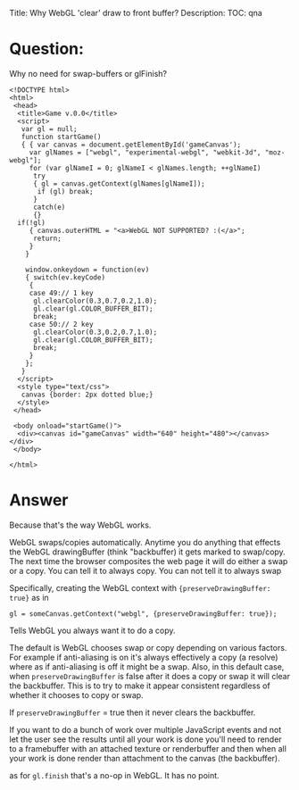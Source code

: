 Title: Why WebGL 'clear' draw to front buffer?
Description:
TOC: qna

# Question:

Why no need for swap-buffers or glFinish?

    <!DOCTYPE html>
    <html>
     <head>
      <title>Game v.0.0</title>
      <script>
       var gl = null;
       function startGame()
       { { var canvas = document.getElementById('gameCanvas');
         var glNames = ["webgl", "experimental-webgl", "webkit-3d", "moz-webgl"];
         for (var glNameI = 0; glNameI < glNames.length; ++glNameI)
          try
          { gl = canvas.getContext(glNames[glNameI]);
           if (gl) break;
          }
          catch(e)
          {}
      if(!gl)
         { canvas.outerHTML = "<a>WebGL NOT SUPPORTED? :(</a>";
          return;
         }
        }
         
        window.onkeydown = function(ev)
        { switch(ev.keyCode)
         {
         case 49:// 1 key
          gl.clearColor(0.3,0.7,0.2,1.0);
          gl.clear(gl.COLOR_BUFFER_BIT); 
          break;
         case 50:// 2 key
          gl.clearColor(0.3,0.2,0.7,1.0);
          gl.clear(gl.COLOR_BUFFER_BIT); 
          break;
         }
        };
       }
      </script>
      <style type="text/css">
       canvas {border: 2px dotted blue;}
      </style>
     </head>
      
     <body onload="startGame()">
      <div><canvas id="gameCanvas" width="640" height="480"></canvas></div>
     </body>
     
    </html>

# Answer

Because that's the way WebGL works.

WebGL swaps/copies automatically. Anytime you do anything that effects the WebGL drawingBuffer (think "backbuffer) it gets marked to swap/copy. The next time the browser composites the web page it will do either a swap or a copy. You can tell it to always copy. You can not tell it to always swap

Specifically, creating the WebGL context with `{preserveDrawingBuffer: true}` as in

    gl = someCanvas.getContext("webgl", {preserveDrawingBuffer: true});

Tells WebGL you always want it to do a copy.

The default is WebGL chooses swap or copy depending on various factors. For example if anti-aliasing is on it's always effectively a copy (a resolve) where as if anti-aliasing is off it might be a swap. Also, in this default case, when `preserveDrawingBuffer` is false after it does a copy or swap it will clear the backbuffer. This is to try to make it appear consistent regardless of whether it chooses to copy or swap.

If `preserveDrawingBuffer` = true then it never clears the backbuffer.

If you want to do a bunch of work over multiple JavaScript events and not let the user see the results until all your work is done you'll need to render to a framebuffer with an attached texture or renderbuffer and then when all your work is done render than attachment to the canvas (the backbuffer).

as for `gl.finish` that's a no-op in WebGL. It has no point.


